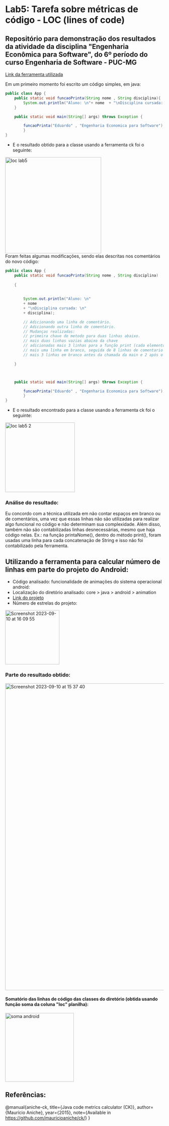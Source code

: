 # Lab5: Tarefa sobre métricas de código - LOC (lines of code)

## Repositório para demonstração dos resultados da atividade da disciplina "Engenharia Econômica para Software", do 6º período do curso Engenharia de Software - PUC-MG

[Link da ferramenta utilizada](https://github.com/mauricioaniche/ck)

Em um primeiro momento foi escrito um código simples, em java:

```java
public class App {
    public static void funcaoPrinta(String nome , String disciplina){
        System.out.println("Aluno: \n"+ nome  + "\nDisciplina cursada: \n" + disciplina);
    }

    public static void main(String[] args) throws Exception {

        funcaoPrinta("Eduardo" , "Engenharia Economica para Software");
        }
}

```

- E o resultado obtido para a classe usando a ferramenta ck foi o seguinte:

<img width="305" alt="loc lab5" src="https://github.com/eduardobandeiramg/Lab05/assets/69736656/92e1bb3b-e375-400b-bcb6-7d8213818884">
<br>
Foram feitas algumas modificações, sendo elas descritas nos comentários do novo código:

```java
public class App {
    public static void funcaoPrinta(String nome , String disciplina)
    
    {
    
    
        System.out.println("Aluno: \n"
        + nome  
        + "\nDisciplina cursada: \n" 
        + disciplina);

        // Adicionando uma linha de comentário.
        // Adicionando outra linha de comentário.
        // Mudanças realizadas:
        // primeira chave do metodo para duas linhas abaixo.
        // mais duas linhas vazias abaixo da chave
        // adicionadas mais 3 linhas para a função print (cada elemento a ser printado em uma linha diferente).
        // mais uma linha em branco, seguida de 8 linhas de comentario e mais uma linha em branco a seguir.
        // mais 3 linhas em branco antes da chamada da main e 2 após o fim da main.

    }



    public static void main(String[] args) throws Exception {

        funcaoPrinta("Eduardo" , "Engenharia Economica para Software");
        }
}


```
- E o resultado encontrado para a classe usando a ferramenta ck foi o seguinte:

<img width="221" alt="loc lab5 2" src="https://github.com/eduardobandeiramg/Lab05/assets/69736656/b28c27c7-2455-4858-8228-463fee7b8abf">

### Análise do resultado:
Eu concordo com a técnica utilizada em não contar espaços em branco ou de comentários, uma vez que essas linhas não são utilizadas para realizar algo funcional no código e não determinam sua complexidade. 
Além disso, também não são contabilizadas linhas desnecessárias, mesmo que haja código nelas. Ex.: na função printaNome(), dentro do método print(), foram usadas uma linha para cada concatenação de String e isso não foi contabilizado pela ferramenta.

## Utilizando a ferramenta para calcular número de linhas em parte do projeto do Android:
- Código analisado: funcionalidade de animações do sistema operacional android:
- Localização do diretório analisado: core > java > android > animation
- [Link do projeto](https://github.com/aosp-mirror/platform_frameworks_base)
- Número de estrelas do projeto:

<img width="172" alt="Screenshot 2023-09-10 at 16 09 55" src="https://github.com/eduardobandeiramg/Lab05/assets/69736656/a9e999bf-3860-4204-9423-a3babfa489e1">


### Parte do resultado obtido:

<img width="973" alt="Screenshot 2023-09-10 at 15 37 40" src="https://github.com/eduardobandeiramg/Lab05/assets/69736656/ac81ccc3-51a7-46e4-9a9c-a5eb02f1fb6c">

#### Somatório das linhas de código das classes do diretório (obtida usando função soma da coluna "loc" planilha):

<img width="218" alt="soma android" src="https://github.com/eduardobandeiramg/Lab05/assets/69736656/a5b34e5b-8c47-4b91-acc4-744ee1e8eaa3">




## Referências:

@manual{aniche-ck,
  title={Java code metrics calculator (CK)},
  author={Maurício Aniche},
  year={2015},
  note={Available in https://github.com/mauricioaniche/ck/}
}
